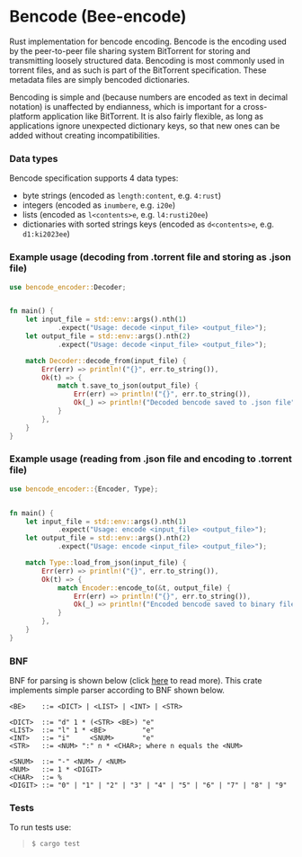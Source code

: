 # Bencode (Bee-encode)

Rust implementation for bencode encoding. Bencode is the encoding used by the peer-to-peer file sharing system BitTorrent for storing and transmitting loosely structured data. Bencoding is most commonly used in torrent files, and as such is part of the BitTorrent specification. These metadata files are simply bencoded dictionaries.

Bencoding is simple and (because numbers are encoded as text in decimal notation) is unaffected by endianness, which is important for a cross-platform application like BitTorrent. It is also fairly flexible, as long as applications ignore unexpected dictionary keys, so that new ones can be added without creating incompatibilities.

### Data types

Bencode specification supports 4 data types:
- byte strings (encoded as `length:content`, e.g. `4:rust`)
- integers (encoded as `inumbere`, e.g. `i20e`)
- lists (encoded as `l<contents>e`, e.g. `l4:rusti20ee`)
- dictionaries with sorted strings keys (encoded as `d<contents>e`, e.g. `d1:ki2023ee`)


### Example usage (decoding from .torrent file and storing as .json file)

```rust
use bencode_encoder::Decoder;


fn main() {
    let input_file = std::env::args().nth(1)
            .expect("Usage: decode <input_file> <output_file>");
    let output_file = std::env::args().nth(2)
            .expect("Usage: decode <input_file> <output_file>");

    match Decoder::decode_from(input_file) {
        Err(err) => println!("{}", err.to_string()),
        Ok(t) => {
            match t.save_to_json(output_file) {
                Err(err) => println!("{}", err.to_string()),
                Ok(_) => println!("Decoded bencode saved to .json file"),
            }
        },
    }
}
```

### Example usage (reading from .json file and encoding to .torrent file)

```rust
use bencode_encoder::{Encoder, Type};


fn main() {
    let input_file = std::env::args().nth(1)
            .expect("Usage: encode <input_file> <output_file>");
    let output_file = std::env::args().nth(2)
            .expect("Usage: encode <input_file> <output_file>");

    match Type::load_from_json(input_file) {
        Err(err) => println!("{}", err.to_string()),
        Ok(t) => {
            match Encoder::encode_to(&t, output_file) {
                Err(err) => println!("{}", err.to_string()),
                Ok(_) => println!("Encoded bencode saved to binary file"),
            }
        },
    }
}
```

### BNF

BNF for parsing is shown below (click [here](https://hackage.haskell.org/package/bencoding-0.4.3.0/docs/Data-BEncode.html) to read more). This crate implements simple parser according to BNF shown below.

```
<BE>    ::= <DICT> | <LIST> | <INT> | <STR>

<DICT>  ::= "d" 1 * (<STR> <BE>) "e"
<LIST>  ::= "l" 1 * <BE>         "e"
<INT>   ::= "i"     <SNUM>       "e"
<STR>   ::= <NUM> ":" n * <CHAR>; where n equals the <NUM>

<SNUM>  ::= "-" <NUM> / <NUM>
<NUM>   ::= 1 * <DIGIT>
<CHAR>  ::= %
<DIGIT> ::= "0" | "1" | "2" | "3" | "4" | "5" | "6" | "7" | "8" | "9"
```

### Tests

To run tests use:

> `$ cargo test`
